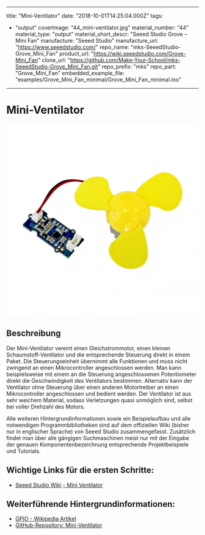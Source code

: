 
---
title: "Mini-Ventilator"
date: "2018-10-01T14:25:04.000Z"
tags: 
  - "output"
coverImage: "44_mini-ventilator.jpg"
material_number: "44"
material_type: "output"
material_short_descr: "Seeed Studio Grove – Mini Fan"
manufacture: "Seeed Studio"
manufacture_url: "https://www.seeedstudio.com/"
repo_name: "mks-SeeedStudio-Grove_Mini_Fan"
product_url: "https://wiki.seeedstudio.com/Grove-Mini_Fan"
clone_url: "https://github.com/Make-Your-School/mks-SeeedStudio-Grove_Mini_Fan.git"
repo_prefix: "mks"
repo_part: "Grove_Mini_Fan"
embedded_example_file: "examples/Grove_Mini_Fan_minimal/Grove_Mini_Fan_minimal.ino"
---


# Mini-Ventilator

![Mini-Ventilator](44_mini-ventilator.jpg)

## Beschreibung
Der Mini-Ventilator vereint einen Gleichstrommotor, einen kleinen Schaumstoff-Ventilator und die entsprechende Steuerung direkt in einem Paket. Die Steuerungseinheit übernimmt alle Funktionen und muss nicht zwingend an einen Mikrocontroller angeschlossen werden. Man kann beispielsweise mit einem an die Steuerung angeschlossenen Potentiometer direkt die Geschwindigkeit des Ventilators bestimmen. Alternativ kann der Ventilator ohne Steuerung über einen anderen Motortreiber an einen Mikrocontroller angeschlossen und bedient werden. Der Ventilator ist aus sehr weichem Material, sodass Verletzungen quasi unmöglich sind, selbst bei voller Drehzahl des Motors.

Alle weiteren Hintergrundinformationen sowie ein Beispielaufbau und alle notwendigen Programmbibliotheken sind auf dem offiziellen Wiki (bisher nur in englischer Sprache) von Seeed Studio zusammengefasst. Zusätzlich findet man über alle gängigen Suchmaschinen meist nur mit der Eingabe der genauen Komponentenbezeichnung entsprechende Projektbeispiele und Tutorials.


<!-- infolist -->
## Wichtige Links für die ersten Schritte:

- [Seeed Studio Wiki](http://wiki.seeedstudio.com/Grove-Mini_Fan/) [- Mini Ventilator](http://wiki.seeedstudio.com/Grove-Mini_Fan/)

## Weiterführende Hintergrundinformationen:

- [GPIO - Wikipedia Artikel](https://de.wikipedia.org/wiki/Allzweckeingabe/-ausgabe)
- [GitHub-Repository: Mini-Ventilator](https://github.com/MakeYourSchool/44-Mini-Ventilator)

